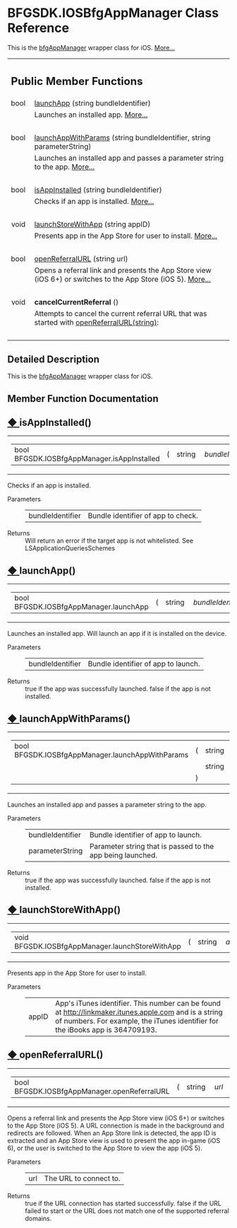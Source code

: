 # BFGSDK.IOSBfgAppManager Class Reference

<div class="contents">This is the <a class="el" href="class_b_f_g_s_d_k_1_1bfg_app_manager.html">bfgAppManager</a> wrapper class for iOS.    <a href="class_b_f_g_s_d_k_1_1_i_o_s_bfg_app_manager.html#details">More...</a><table class="memberdecls"><tr class="heading"><td colspan="2"><h2 class="groupheader"><a id="pub-methods" name="pub-methods"></a> Public Member Functions</h2></td></tr><tr class="memitem:a25c9e65ba61f51ec3fa5756be781793e"><td class="memItemLeft" align="right" valign="top">bool&#160;</td><td class="memItemRight" valign="bottom"><a class="el" href="class_b_f_g_s_d_k_1_1_i_o_s_bfg_app_manager.html#a25c9e65ba61f51ec3fa5756be781793e">launchApp</a> (string bundleIdentifier)</td></tr><tr class="memdesc:a25c9e65ba61f51ec3fa5756be781793e"><td class="mdescLeft">&#160;</td><td class="mdescRight">Launches an installed app.  <a href="class_b_f_g_s_d_k_1_1_i_o_s_bfg_app_manager.html#a25c9e65ba61f51ec3fa5756be781793e">More...</a><br /></td></tr><tr class="separator:a25c9e65ba61f51ec3fa5756be781793e"><td class="memSeparator" colspan="2">&#160;</td></tr><tr class="memitem:a26c40222793047b3ea7ebe894d1dd214"><td class="memItemLeft" align="right" valign="top">bool&#160;</td><td class="memItemRight" valign="bottom"><a class="el" href="class_b_f_g_s_d_k_1_1_i_o_s_bfg_app_manager.html#a26c40222793047b3ea7ebe894d1dd214">launchAppWithParams</a> (string bundleIdentifier, string parameterString)</td></tr><tr class="memdesc:a26c40222793047b3ea7ebe894d1dd214"><td class="mdescLeft">&#160;</td><td class="mdescRight">Launches an installed app and passes a parameter string to the app.  <a href="class_b_f_g_s_d_k_1_1_i_o_s_bfg_app_manager.html#a26c40222793047b3ea7ebe894d1dd214">More...</a><br /></td></tr><tr class="separator:a26c40222793047b3ea7ebe894d1dd214"><td class="memSeparator" colspan="2">&#160;</td></tr><tr class="memitem:a99ec3403dbd0720f60d05aa7a247642b"><td class="memItemLeft" align="right" valign="top">bool&#160;</td><td class="memItemRight" valign="bottom"><a class="el" href="class_b_f_g_s_d_k_1_1_i_o_s_bfg_app_manager.html#a99ec3403dbd0720f60d05aa7a247642b">isAppInstalled</a> (string bundleIdentifier)</td></tr><tr class="memdesc:a99ec3403dbd0720f60d05aa7a247642b"><td class="mdescLeft">&#160;</td><td class="mdescRight">Checks if an app is installed.  <a href="class_b_f_g_s_d_k_1_1_i_o_s_bfg_app_manager.html#a99ec3403dbd0720f60d05aa7a247642b">More...</a><br /></td></tr><tr class="separator:a99ec3403dbd0720f60d05aa7a247642b"><td class="memSeparator" colspan="2">&#160;</td></tr><tr class="memitem:a43b34919d7c4335d68cf10f2ddf904e8"><td class="memItemLeft" align="right" valign="top">void&#160;</td><td class="memItemRight" valign="bottom"><a class="el" href="class_b_f_g_s_d_k_1_1_i_o_s_bfg_app_manager.html#a43b34919d7c4335d68cf10f2ddf904e8">launchStoreWithApp</a> (string appID)</td></tr><tr class="memdesc:a43b34919d7c4335d68cf10f2ddf904e8"><td class="mdescLeft">&#160;</td><td class="mdescRight">Presents app in the App Store for user to install.  <a href="class_b_f_g_s_d_k_1_1_i_o_s_bfg_app_manager.html#a43b34919d7c4335d68cf10f2ddf904e8">More...</a><br /></td></tr><tr class="separator:a43b34919d7c4335d68cf10f2ddf904e8"><td class="memSeparator" colspan="2">&#160;</td></tr><tr class="memitem:acea38816ac13a3f06fd0429643e7f5c7"><td class="memItemLeft" align="right" valign="top">bool&#160;</td><td class="memItemRight" valign="bottom"><a class="el" href="class_b_f_g_s_d_k_1_1_i_o_s_bfg_app_manager.html#acea38816ac13a3f06fd0429643e7f5c7">openReferralURL</a> (string url)</td></tr><tr class="memdesc:acea38816ac13a3f06fd0429643e7f5c7"><td class="mdescLeft">&#160;</td><td class="mdescRight">Opens a referral link and presents the App Store view (iOS 6+) or switches to the App Store (iOS 5).  <a href="class_b_f_g_s_d_k_1_1_i_o_s_bfg_app_manager.html#acea38816ac13a3f06fd0429643e7f5c7">More...</a><br /></td></tr><tr class="separator:acea38816ac13a3f06fd0429643e7f5c7"><td class="memSeparator" colspan="2">&#160;</td></tr><tr class="memitem:a729422ca836c21baeda1d2462c674912"><td class="memItemLeft" align="right" valign="top"><a id="a729422ca836c21baeda1d2462c674912" name="a729422ca836c21baeda1d2462c674912"></a> void&#160;</td><td class="memItemRight" valign="bottom"><b>cancelCurrentReferral</b> ()</td></tr><tr class="memdesc:a729422ca836c21baeda1d2462c674912"><td class="mdescLeft">&#160;</td><td class="mdescRight">Attempts to cancel the current referral URL that was started with <a class="el" href="class_b_f_g_s_d_k_1_1_i_o_s_bfg_app_manager.html#acea38816ac13a3f06fd0429643e7f5c7" title="Opens a referral link and presents the App Store view (iOS 6+) or switches to the App Store (iOS 5).">openReferralURL(string)</a>: <br /></td></tr><tr class="separator:a729422ca836c21baeda1d2462c674912"><td class="memSeparator" colspan="2">&#160;</td></tr></table><a name="details" id="details"></a><h2 class="groupheader">Detailed Description</h2><div class="textblock">This is the <a class="el" href="class_b_f_g_s_d_k_1_1bfg_app_manager.html">bfgAppManager</a> wrapper class for iOS. </div><h2 class="groupheader">Member Function Documentation</h2><a id="a99ec3403dbd0720f60d05aa7a247642b" name="a99ec3403dbd0720f60d05aa7a247642b"></a><h2 class="memtitle"><span class="permalink"><a href="#a99ec3403dbd0720f60d05aa7a247642b">&#9670;&nbsp;</a></span>isAppInstalled()</h2><div class="memitem"><div class="memproto"><table class="mlabels"><tr><td class="mlabels-left"><table class="memname"><tr><td class="memname">bool BFGSDK.IOSBfgAppManager.isAppInstalled </td><td>(</td><td class="paramtype">string&#160;</td><td class="paramname"><em>bundleIdentifier</em></td><td>)</td><td></td></tr></table></td><td class="mlabels-right"><span class="mlabels"><span class="mlabel">inline</span></span></td></tr></table></div><div class="memdoc">Checks if an app is installed. <dl class="params"><dt>Parameters</dt><dd><table class="params"><tr><td class="paramname">bundleIdentifier</td><td>Bundle identifier of app to check.</td></tr></table></dd></dl><dl class="section return"><dt>Returns</dt><dd>Will return an error if the target app is not whitelisted. See LSApplicationQueriesSchemes</dd></dl></div></div><a id="a25c9e65ba61f51ec3fa5756be781793e" name="a25c9e65ba61f51ec3fa5756be781793e"></a><h2 class="memtitle"><span class="permalink"><a href="#a25c9e65ba61f51ec3fa5756be781793e">&#9670;&nbsp;</a></span>launchApp()</h2><div class="memitem"><div class="memproto"><table class="mlabels"><tr><td class="mlabels-left"><table class="memname"><tr><td class="memname">bool BFGSDK.IOSBfgAppManager.launchApp </td><td>(</td><td class="paramtype">string&#160;</td><td class="paramname"><em>bundleIdentifier</em></td><td>)</td><td></td></tr></table></td><td class="mlabels-right"><span class="mlabels"><span class="mlabel">inline</span></span></td></tr></table></div><div class="memdoc">Launches an installed app. Will launch an app if it is installed on the device. <dl class="params"><dt>Parameters</dt><dd><table class="params"><tr><td class="paramname">bundleIdentifier</td><td>Bundle identifier of app to launch.</td></tr></table></dd></dl><dl class="section return"><dt>Returns</dt><dd>true if the app was successfully launched. false if the app is not installed.</dd></dl></div></div><a id="a26c40222793047b3ea7ebe894d1dd214" name="a26c40222793047b3ea7ebe894d1dd214"></a><h2 class="memtitle"><span class="permalink"><a href="#a26c40222793047b3ea7ebe894d1dd214">&#9670;&nbsp;</a></span>launchAppWithParams()</h2><div class="memitem"><div class="memproto"><table class="mlabels"><tr><td class="mlabels-left"><table class="memname"><tr><td class="memname">bool BFGSDK.IOSBfgAppManager.launchAppWithParams </td><td>(</td><td class="paramtype">string&#160;</td><td class="paramname"><em>bundleIdentifier</em>, </td></tr><tr><td class="paramkey"></td><td></td><td class="paramtype">string&#160;</td><td class="paramname"><em>parameterString</em>&#160;</td></tr><tr><td></td><td>)</td><td></td><td></td></tr></table></td><td class="mlabels-right"><span class="mlabels"><span class="mlabel">inline</span></span></td></tr></table></div><div class="memdoc">Launches an installed app and passes a parameter string to the app. <dl class="params"><dt>Parameters</dt><dd><table class="params"><tr><td class="paramname">bundleIdentifier</td><td>Bundle identifier of app to launch.</td></tr><tr><td class="paramname">parameterString</td><td>Parameter string that is passed to the app being launched.</td></tr></table></dd></dl><dl class="section return"><dt>Returns</dt><dd>true if the app was successfully launched. false if the app is not installed.</dd></dl></div></div><a id="a43b34919d7c4335d68cf10f2ddf904e8" name="a43b34919d7c4335d68cf10f2ddf904e8"></a><h2 class="memtitle"><span class="permalink"><a href="#a43b34919d7c4335d68cf10f2ddf904e8">&#9670;&nbsp;</a></span>launchStoreWithApp()</h2><div class="memitem"><div class="memproto"><table class="mlabels"><tr><td class="mlabels-left"><table class="memname"><tr><td class="memname">void BFGSDK.IOSBfgAppManager.launchStoreWithApp </td><td>(</td><td class="paramtype">string&#160;</td><td class="paramname"><em>appID</em></td><td>)</td><td></td></tr></table></td><td class="mlabels-right"><span class="mlabels"><span class="mlabel">inline</span></span></td></tr></table></div><div class="memdoc">Presents app in the App Store for user to install. <dl class="params"><dt>Parameters</dt><dd><table class="params"><tr><td class="paramname">appID</td><td>App's iTunes identifier. This number can be found at <a href="http://linkmaker.itunes.apple.com">http://linkmaker.itunes.apple.com</a> and is a string of numbers. For example, the iTunes identifier for the iBooks app is 364709193.</td></tr></table></dd></dl></div></div><a id="acea38816ac13a3f06fd0429643e7f5c7" name="acea38816ac13a3f06fd0429643e7f5c7"></a><h2 class="memtitle"><span class="permalink"><a href="#acea38816ac13a3f06fd0429643e7f5c7">&#9670;&nbsp;</a></span>openReferralURL()</h2><div class="memitem"><div class="memproto"><table class="mlabels"><tr><td class="mlabels-left"><table class="memname"><tr><td class="memname">bool BFGSDK.IOSBfgAppManager.openReferralURL </td><td>(</td><td class="paramtype">string&#160;</td><td class="paramname"><em>url</em></td><td>)</td><td></td></tr></table></td><td class="mlabels-right"><span class="mlabels"><span class="mlabel">inline</span></span></td></tr></table></div><div class="memdoc">Opens a referral link and presents the App Store view (iOS 6+) or switches to the App Store (iOS 5). A URL connection is made in the background and redirects are followed. When an App Store link is detected, the app ID is extracted and an App Store view is used to present the app in-game (iOS 6), or the user is switched to the App Store to view the app (iOS 5). <dl class="params"><dt>Parameters</dt><dd><table class="params"><tr><td class="paramname">url</td><td>The URL to connect to.</td></tr></table></dd></dl><dl class="section return"><dt>Returns</dt><dd>true if the URL connection has started successfully. false if the URL failed to start or the URL does not match one of the supported referral domains.</dd></dl></div></div></div> 
